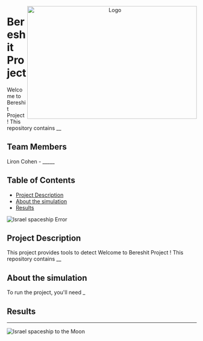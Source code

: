 
<p align="center">
  <img src="https://israelnoticias.com/wp-content/uploads/2022/08/Bereshit-Luna.jpg" alt="Logo" width="450" height="300" align="right">
</p>

#  Bereshit Project

Welcome to Bereshit Project ! This repository contains __


## Team Members
Liron Cohen - _____


## Table of Contents
- [Project Description](#project-description)
- [About the simulation](#installation)
- [Results](#modifying-aruco-tag-parameters)




![Israel spaceship Error](https://d15djgxczo4v72.cloudfront.net/s3fs-public/davidson_images/IMG_20190411_233237_580.jpg)

## Project Description

This project provides tools to detect Welcome to Bereshit Project ! This repository contains __


## About the simulation

To run the project, you'll need _




## Results
----


![Israel spaceship to the Moon](https://i0.wp.com/www.enlacejudio.com/wp-content/uploads/2015/10/Israel-spaceship-to-the-Moon.jpg?fit=800%2C400&ssl=1)

